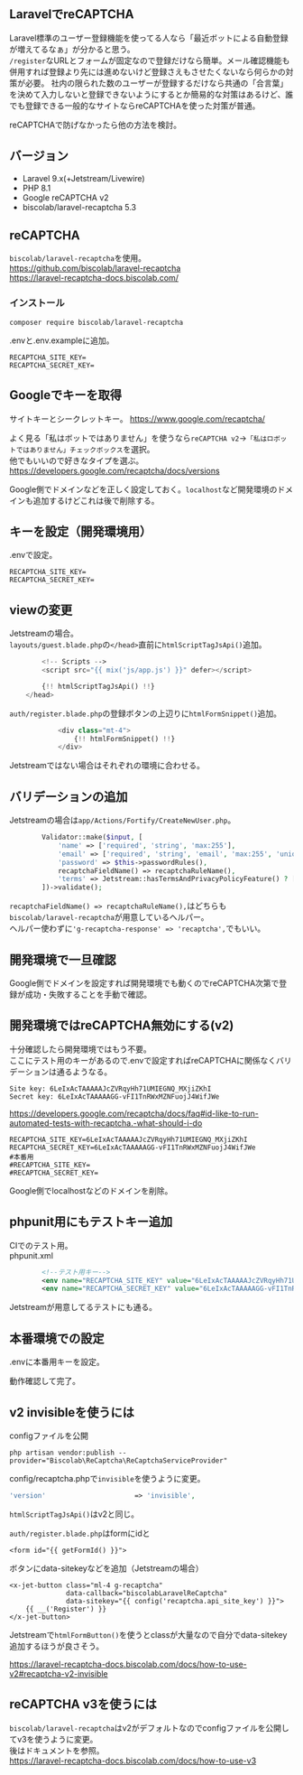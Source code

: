 LaravelでreCAPTCHA
----

Laravel標準のユーザー登録機能を使ってる人なら「最近ボットによる自動登録が増えてるなぁ」が分かると思う。  
`/register`なURLとフォームが固定なので登録だけなら簡単。メール確認機能も併用すれば登録より先には進めないけど登録さえもさせたくないなら何らかの対策が必要。 
社内の限られた数のユーザーが登録するだけなら共通の「合言葉」を決めて入力しないと登録できないようにするとか簡易的な対策はあるけど、誰でも登録できる一般的なサイトならreCAPTCHAを使った対策が普通。  

reCAPTCHAで防げなかったら他の方法を検討。

## バージョン
- Laravel 9.x(+Jetstream/Livewire)
- PHP 8.1
- Google reCAPTCHA v2
- biscolab/laravel-recaptcha 5.3

## reCAPTCHA
`biscolab/laravel-recaptcha`を使用。  
https://github.com/biscolab/laravel-recaptcha  
https://laravel-recaptcha-docs.biscolab.com/

### インストール
```
composer require biscolab/laravel-recaptcha
```

.envと.env.exampleに追加。
```
RECAPTCHA_SITE_KEY=
RECAPTCHA_SECRET_KEY=
```

## Googleでキーを取得
サイトキーとシークレットキー。
https://www.google.com/recaptcha/

よく見る「私はボットではありません」を使うなら`reCAPTCHA v2`→`「私はロボットではありません」チェックボックス`を選択。  
他でもいいので好きなタイプを選ぶ。  
https://developers.google.com/recaptcha/docs/versions

Google側でドメインなどを正しく設定しておく。`localhost`など開発環境のドメインも追加するけどこれは後で削除する。

## キーを設定（開発環境用）
.envで設定。
```
RECAPTCHA_SITE_KEY=
RECAPTCHA_SECRET_KEY=
```

## viewの変更
Jetstreamの場合。  
`layouts/guest.blade.php`の`</head>`直前に`htmlScriptTagJsApi()`追加。
```php
        <!-- Scripts -->
        <script src="{{ mix('js/app.js') }}" defer></script>

        {!! htmlScriptTagJsApi() !!}
    </head>
```

`auth/register.blade.php`の登録ボタンの上辺りに`htmlFormSnippet()`追加。
```php
            <div class="mt-4">
                {!! htmlFormSnippet() !!}
            </div>
```

Jetstreamではない場合はそれぞれの環境に合わせる。

## バリデーションの追加
Jetstreamの場合は`app/Actions/Fortify/CreateNewUser.php`。 
```php
        Validator::make($input, [
            'name' => ['required', 'string', 'max:255'],
            'email' => ['required', 'string', 'email', 'max:255', 'unique:users'],
            'password' => $this->passwordRules(),
            recaptchaFieldName() => recaptchaRuleName(),
            'terms' => Jetstream::hasTermsAndPrivacyPolicyFeature() ? ['required', 'accepted'] : '',
        ])->validate();
```

`recaptchaFieldName() => recaptchaRuleName(),`はどちらも`biscolab/laravel-recaptcha`が用意しているヘルパー。  
ヘルパー使わずに`'g-recaptcha-response' => 'recaptcha',`でもいい。

## 開発環境で一旦確認
Google側でドメインを設定すれば開発環境でも動くのでreCAPTCHA次第で登録が成功・失敗することを手動で確認。

## 開発環境ではreCAPTCHA無効にする(v2)
十分確認したら開発環境ではもう不要。  
ここにテスト用のキーがあるので.envで設定すればreCAPTCHAに関係なくバリデーションは通るようなる。
```
Site key: 6LeIxAcTAAAAAJcZVRqyHh71UMIEGNQ_MXjiZKhI
Secret key: 6LeIxAcTAAAAAGG-vFI1TnRWxMZNFuojJ4WifJWe
```
https://developers.google.com/recaptcha/docs/faq#id-like-to-run-automated-tests-with-recaptcha.-what-should-i-do

```
RECAPTCHA_SITE_KEY=6LeIxAcTAAAAAJcZVRqyHh71UMIEGNQ_MXjiZKhI
RECAPTCHA_SECRET_KEY=6LeIxAcTAAAAAGG-vFI1TnRWxMZNFuojJ4WifJWe
#本番用
#RECAPTCHA_SITE_KEY=
#RECAPTCHA_SECRET_KEY=
```

Google側でlocalhostなどのドメインを削除。

## phpunit用にもテストキー追加
CIでのテスト用。  
phpunit.xml
```xml
        <!--テスト用キー-->
        <env name="RECAPTCHA_SITE_KEY" value="6LeIxAcTAAAAAJcZVRqyHh71UMIEGNQ_MXjiZKhI"/>
        <env name="RECAPTCHA_SECRET_KEY" value="6LeIxAcTAAAAAGG-vFI1TnRWxMZNFuojJ4WifJWe"/>
```

Jetstreamが用意してるテストにも通る。

## 本番環境での設定
.envに本番用キーを設定。

動作確認して完了。

## v2 invisibleを使うには
configファイルを公開
```
php artisan vendor:publish --provider="Biscolab\ReCaptcha\ReCaptchaServiceProvider"
```
config/recaptcha.phpで`invisible`を使うように変更。
```php
'version'                      => 'invisible',
```

`htmlScriptTagJsApi()`はv2と同じ。

`auth/register.blade.php`はformにidと
```
<form id="{{ getFormId() }}">
```
ボタンにdata-sitekeyなどを追加（Jetstreamの場合）
```
<x-jet-button class="ml-4 g-recaptcha"
              data-callback="biscolabLaravelReCaptcha"
              data-sitekey="{{ config('recaptcha.api_site_key') }}">
    {{ __('Register') }}
</x-jet-button>
```
Jetstreamで`htmlFormButton()`を使うとclassが大量なので自分でdata-sitekey追加するほうが良さそう。

https://laravel-recaptcha-docs.biscolab.com/docs/how-to-use-v2#recaptcha-v2-invisible

## reCAPTCHA v3を使うには
`biscolab/laravel-recaptcha`はv2がデフォルトなのでconfigファイルを公開してv3を使うように変更。  
後はドキュメントを参照。  
https://laravel-recaptcha-docs.biscolab.com/docs/how-to-use-v3

